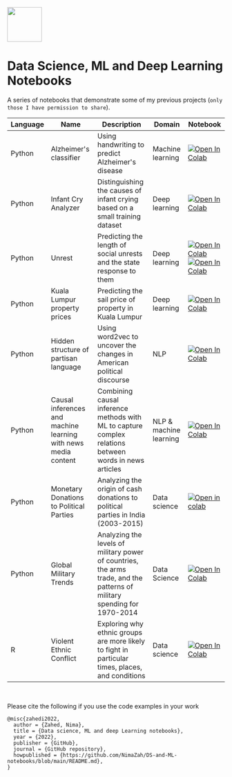 <img src= "https://66.media.tumblr.com/9cfc02b72fa319eb2a128f7fd30756aa/171346376ae8acc1-ae/s640x960/474fea9aa097c6806ac3e93c7bb777a6f6caae86.png" width = 80>  

# Data Science, ML and Deep Learning Notebooks


A series of notebooks that demonstrate some of my previous projects (`only those I have permission to share`).

| Language | Name | Description | Domain | Notebook | 
| --- | --- | --- | --- | --- |
| Python| Alzheimer's classifier| Using handwriting to predict Alzheimer's disease| Machine learning | [![Open In Colab](https://colab.research.google.com/assets/colab-badge.svg)](https://colab.research.google.com/github/NimaZah/DN/blob/main/DARWIN.ipynb) | |
| Python| Infant Cry Analyzer| Distinguishing the causes of infant crying based on a small training dataset| Deep learning | [![Open In Colab](https://colab.research.google.com/assets/colab-badge.svg)](https://colab.research.google.com/github/NimaZah/Cry/blob/main/Infant_Cry.ipynb) | |
| Python| Unrest | Predicting the length of social unrests and the state response to them | Deep learning | [![Open In Colab](https://colab.research.google.com/assets/colab-badge.svg)](https://colab.research.google.com/github/NimaZah/Unrest/blob/main/notebooks/Data_munging_nima.ipynb) [![Open In Colab](https://colab.research.google.com/assets/colab-badge.svg)](https://colab.research.google.com/github/NimaZah/Unrest/blob/main/notebooks/Deep_learning_model.ipynb) | |
| Python| Kuala Lumpur property prices | Predicting the sail price of property in Kuala Lumpur | Deep learning | [![Open In Colab](https://colab.research.google.com/assets/colab-badge.svg)](https://colab.research.google.com/github/NimaZah/HoursePriceKaggle/blob/main/HoursePriceKaggle.ipynb) |  |
| Python| Hidden structure of partisan language | Using word2vec to uncover the changes in  American political discourse | NLP | [![Open In Colab](https://colab.research.google.com/assets/colab-badge.svg)](https://colab.research.google.com/github/NimaZah/Partisan-language/blob/main/partisan_language.ipynb) |  |
| Python| Causal inferences and machine learning with news media content | Combining causal inference methods with ML to capture complex relations between words in news articles | NLP & machine learning | [![Open In Colab](https://colab.research.google.com/assets/colab-badge.svg)](https://colab.research.google.com/github/NimaZah/DoubleML/blob/main/DoubleML.ipynb)
| Python|Monetary Donations to Political Parties| Analyzing the origin of cash donations to political parties in India (2003-2015) | Data science |[![Open in colab](https://colab.research.google.com/assets/colab-badge.svg)](https://colab.research.google.com/github/NimaZah/Political-Donation-in-India/blob/main/Donations_to_national_political_parties_India.ipynb) | |
| Python| Global Military Trends | Analyzing the levels of military power of countries, the arms trade, and the patterns of military spending for 1970-2014 | Data Science | [![ Open In Colab](https://colab.research.google.com/assets/colab-badge.svg)](https://colab.research.google.com/github/NimaZah/Global-Military-Trends/blob/main/rDMC.ipynb) ||
| R| Violent Ethnic Conflict| Exploring why ethnic groups are more likely to fight in particular times, places, and conditions | Data science |[![Open In Colab](https://colab.research.google.com/assets/colab-badge.svg)](https://colab.research.google.com/github/NimaZah/Ethnic-Conflict/blob/main/EthnicConflictipynb.ipynb)
<br>

Please cite the following if you use the code examples in your work

```
@misc{zahedi2022,
  author = {Zahed, Nima},
  title = {Data science, ML and deep Learning notebooks},
  year = {2022},
  publisher = {GitHub},
  journal = {GitHub repository},
  howpublished = {https://github.com/NimaZah/DS-and-ML-notebooks/blob/main/README.md},
}
```
